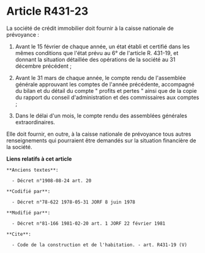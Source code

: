 # Article R431-23

La société de crédit immobilier doit fournir à la caisse nationale de prévoyance : 

1. Avant le 15 février de chaque année, un état établi et certifié dans les mêmes conditions que l'état prévu au 6° de
l'article R. 431-19, et donnant la situation détaillée des opérations de la société au 31 décembre précédent ; 

2. Avant le 31 mars de chaque année, le compte rendu de l'assemblée générale approuvant les comptes de l'année précédente,
accompagné du bilan et du détail du compte " profits et pertes " ainsi que de la copie du rapport du conseil d'administration
et des commissaires aux comptes ; 

3. Dans le délai d'un mois, le compte rendu des assemblées générales extraordinaires. 

Elle doit fournir, en outre, à la caisse nationale de prévoyance tous autres renseignements qui pourraient être demandés sur
la situation financière de la société.

**Liens relatifs à cet article**

	**Anciens textes**:

	  - Décret n°1908-08-24 art. 20

	**Codifié par**:

	  - Décret n°78-622 1978-05-31 JORF 8 juin 1978

	**Modifié par**:

	  - Décret n°81-166 1981-02-20 art. 1 JORF 22 février 1981

	**Cite**:

	  - Code de la construction et de l'habitation. - art. R431-19 (V)
